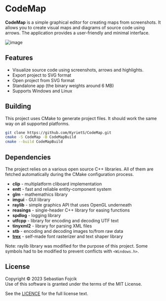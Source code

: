 # CodeMap

**CodeMap** is a simple graphical editor for creating maps from screenshots. It allows you to create visual maps and diagrams of source code using arrows. The application provides a user-friendly and minimal interface.

![image](https://github.com/KyrietS/CodeMap/assets/19170699/d96c677c-aadd-411a-a6bd-4f3f3a1c2f62)

## Features

* Visualize source code using screenshots, arrows and highlights.
* Export project to SVG format
* Open project from SVG format
* Standalone app (the binary weights around 6 MB)
* Supports Windows and Linux

## Building

This project uses CMake to generate project files. It should work the same way on all supported platforms.

```bash
git clone https://github.com/KyrietS/CodeMap.git
cmake -S CodeMap -B CodeMapBuild
cmake --build CodeMapBuild
```

## Dependencies

The project relies on a various open source C++ libraries. All of them are fetched automatically during the CMake configuration process.

* **clip** - multiplatform cliboard implementation
* **entt** - fast and reliable entity-component system
* **glm** - mathemathics library
* **imgui** - GUI library
* **raylib** - simple graphics API that uses OpenGL underneath
* **reasings** - single-header C++ library for easing functions
* **spdlog** - logging library
* **utfcpp** - library for encoding and decoding UTF text
* **tinyxml2** - library for parsing XML files
* **stb** - encoding and decoding images to/from raw data
* **[trex](https://github.com/KyrietS/trex)** - self-made font rasterizer and text shaper library

Note: raylib library was modified for the purpose of this project. Some symbols had to be modified to prevent conflicts with `<Windows.h>`.

## License

Copyright © 2023 Sebastian Fojcik \
Use of this software is granted under the terms of the MIT License.

See the [LICENCE](LICENSE) for the full license text.
